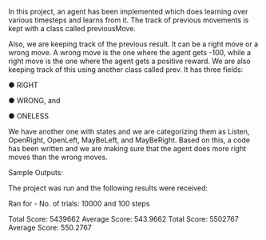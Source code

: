In this project, an agent has been implemented which does learning over various timesteps
and learns from it. The track of previous movements is kept with a class called
previousMove.

Also, we are keeping track of the previous result. It can be a right move or a wrong move. A
wrong move is the one where the agent gets -100, while a right move is the one where the
agent gets a positive reward. We are also keeping track of this using another class called
prev. It has three fields:

● RIGHT

● WRONG, and

● ONELESS

We have another one with states and we are categorizing them as Listen, OpenRight,
OpenLeft, MayBeLeft, and MayBeRight. Based on this, a code has been written and we are
making sure that the agent does more right moves than the wrong moves.

Sample Outputs:

The project was run and the following results were received:

Ran for - No. of trials: 10000 and 100 steps

Total Score: 5439662
Average Score: 543.9662
Total Score: 5502767
Average Score: 550.2767
